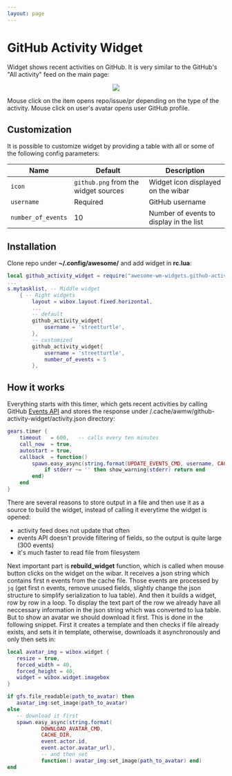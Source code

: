 ```yaml
---
layout: page
---
```

# GitHub Activity Widget

Widget shows recent activities on GitHub. It is very similar to the GitHub's "All activity" feed on the main page:

<p align="center">
  <img src="https://github.com/streetturtle/awesome-wm-widgets/raw/master/github-activity-widget/screenshot.png">
</p>

Mouse click on the item opens repo/issue/pr depending on the type of the activity. Mouse click on user's avatar opens user GitHub profile.

## Customization

It is possible to customize widget by providing a table with all or some of the following config parameters:

| Name | Default | Description |
|---|---|---|
| `icon` | `github.png` from the widget sources | Widget icon displayed on the wibar |
| `username` | Required | GitHub username |
| `number_of_events` | 10 | Number of events to display in the list |

## Installation

Clone repo under **~/.config/awesome/** and add widget in **rc.lua**:

```lua
local github_activity_widget = require("awesome-wm-widgets.github-activity-widget.github-activity-widget")
...
s.mytasklist, -- Middle widget
	{ -- Right widgets
    	layout = wibox.layout.fixed.horizontal,
        ...
        -- default
        github_activity_widget{
            username = 'streetturtle',
        },
        -- customized
        github_activity_widget{
            username = 'streetturtle',
            number_of_events = 5
        },

```


## How it works

Everything starts with this timer, which gets recent activities by calling GitHub [Events API](https://developer.github.com/v3/activity/events/) and stores the response under /.cache/awmw/github-activity-widget/activity.json directory:

```lua
gears.timer {
    timeout   = 600,   -- calls every ten minutes
    call_now  = true,
    autostart = true,
    callback  = function()
        spawn.easy_async(string.format(UPDATE_EVENTS_CMD, username, CACHE_DIR), function(stdout, stderr)
            if stderr ~= '' then show_warning(stderr) return end
        end)
    end
}
```

There are several reasons to store output in a file and then use it as a source to build the widget, instead of calling it everytime the widget is opened: 
 - activity feed does not update that often
 - events API doesn't provide filtering of fields, so the output is quite large (300 events)
 - it's much faster to read file from filesystem

 Next important part is **rebuild_widget** function, which is called when mouse button clicks on the widget on the wibar. It receives a json string which contains first n events from the cache file. Those events are processed by `jq` (get first n events, remove unused fields, slightly change the json structure to simplify serialization to lua table). And then it builds a widget, row by row in a loop. To display the text part of the row we already have all neccessary information in the json string which was converted to lua table. But to show an avatar we should download it first. This is done in the following snippet. First it creates a template and then checks if file already exists, and sets it in template, otherwise, downloads it asynchronously and only then sets in:

 ```lua
local avatar_img = wibox.widget {
    resize = true,
    forced_width = 40,
    forced_height = 40,
    widget = wibox.widget.imagebox
}

if gfs.file_readable(path_to_avatar) then
    avatar_img:set_image(path_to_avatar)
else
    -- download it first
    spawn.easy_async(string.format(
            DOWNLOAD_AVATAR_CMD,
            CACHE_DIR,
            event.actor.id,
            event.actor.avatar_url), 
            -- and then set
            function() avatar_img:set_image(path_to_avatar) end)
end
 ```
